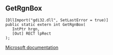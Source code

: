 ## GetRgnBox

```
[DllImport("gdi32.dll", SetLastError = true)]
public static extern int GetRgnBox(
   IntPtr hrgn,
   [Out] RECT lpRect
);
```

[Microsoft documentation](https://docs.microsoft.com/en-us/windows/win32/api/wingdi/nf-wingdi-getrgnbox)
